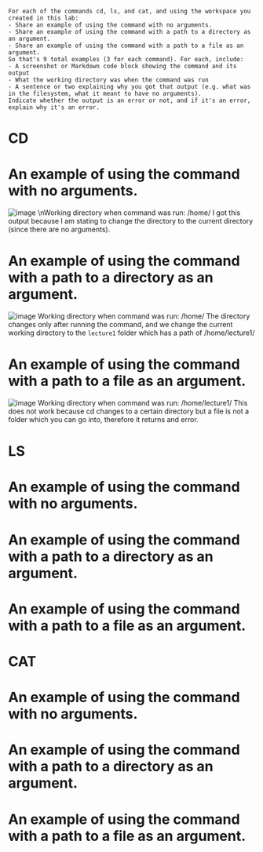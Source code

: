 ```
For each of the commands cd, ls, and cat, and using the workspace you created in this lab:
- Share an example of using the command with no arguments.
- Share an example of using the command with a path to a directory as an argument.
- Share an example of using the command with a path to a file as an argument.
So that's 9 total examples (3 for each command). For each, include:
- A screenshot or Markdown code block showing the command and its output
- What the working directory was when the command was run
- A sentence or two explaining why you got that output (e.g. what was in the filesystem, what it meant to have no arguments).
Indicate whether the output is an error or not, and if it's an error, explain why it's an error.
```
# CD
# An example of using the command with no arguments.
![image](https://github.com/widjaja0/cse15l-lab-report/assets/62527551/6476d294-e634-4c59-b7bb-6aff6537d3ca)
\nWorking directory when command was run: /home/
I got this output because I am stating to change the directory to the current directory (since there are no arguments).

# An example of using the command with a path to a directory as an argument.
![image](https://github.com/widjaja0/cse15l-lab-report/assets/62527551/56db7d46-b591-4958-b9b9-9e06b951e20b)
Working directory when command was run: /home/
The directory changes only after running the command, and we change the current working directory to the `lecture1` folder which has a path of /home/lecture1/

# An example of using the command with a path to a file as an argument.
![image](https://github.com/widjaja0/cse15l-lab-report/assets/62527551/0c0c5077-1437-4921-8330-94a340bccde0)
Working directory when command was run: /home/lecture1/
This does not work because cd changes to a certain directory but a file is not a folder which you can go into, therefore it returns and error.

# LS
# An example of using the command with no arguments.
# An example of using the command with a path to a directory as an argument.
# An example of using the command with a path to a file as an argument.

# CAT
# An example of using the command with no arguments.
# An example of using the command with a path to a directory as an argument.
# An example of using the command with a path to a file as an argument.
